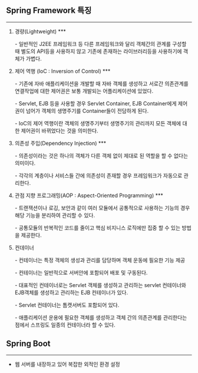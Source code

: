 ## Spring Framework 특징

---

1. 경량(Lightweight) ***

   \- 일반적인 J2EE 프레임워크 등 다른 프레임워크와 달리 객체간의 관계를 구성할 때 별도의 API등을 사용하지 않고 기존에 존재하는 라이브러리등을 사용하기에 객체가 가볍다.

2. 제어 역행 (IoC : Inversion of Control) ***

   \- 기존에 자바 애플리케이션을 개발할 때 자바 객체를 생성하고 서로간 의존관계를 연결작업에 대한 제어권은 보통 개발되는 어플리케이션에 있었다.

   \- Servlet, EJB 등을 사용할 경우 Servlet Container, EJB Container에게 제어권이 넘어가 객체의 생명주기를 Container들이 전담하게 된다.

   \- IoC의 제어 역행이란 객체의 생명주기부터 생명주기의 관리까지 모든 객체에 대한 제어권이 바뀌었다는 것을 의미한다.

3. 의존성 주입(Dependency Injection) ***

   \- 의존성이라는 것은 하나의 객체가 다른 객체 없이 제대로 된 역할을  할 수 없다는 의미이다.

   \- 각각의 계층이나 서비스들 간에 의존성이 존재할 경우 프레임워크가 자동으로 관리한다.

4. 관점 지향 프로그래밍(AOP : Aspect-Oriented Programming) ***

   \- 트랜잭션이나 로깅, 보안과 같이 여러 모듈에서 공통적으로 사용하는 기능의 경우 해당 기능을 분리하여 관리할 수 있다.

   \- 공통모듈의 반복적인 코드를 줄이고 핵심 비지니스 로직에만 집중 할 수 있는 방법을 제공한다.

5. 컨데이너

   \- 컨테이너는 특정 객체의 생성과 관리를 담당하며 객체 운동에 필요한 기능 제공

   \- 컨테이너는 일반적으로 서버안에 포함되어 배포 및 구동된다.

   \- 대표적인 컨테이너로는 Servlet 객체를 생성하고 관리하는 servlet 컨테이너와 EJB객체를 생성하고 관리하는 EJB 컨테이너가 있다.

   \- Servlet 컨테이너는 톰캣서버도 포함되어 있다.

   \- 애플리케이션 운용에 필요한 객체를 생성하고 객체 간의 의존관계를 관리한다는 점에서 스프링도 일종의 컨테이너라 할 수 있다.



## Spring Boot

---

* 웹 서버를 내장하고 있어 복잡한 외적인 환경 설정